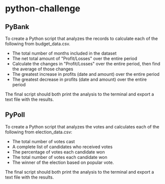 # python-challenge

## PyBank
To create a Python script that analyzes the records to calculate each of the following from budget_data.csv. <br>
* The total number of months included in the dataset
* The net total amount of "Profit/Losses" over the entire period
* Calculate the changes in "Profit/Losses" over the entire period, then find the average of those changes
* The greatest increase in profits (date and amount) over the entire period
* The greatest decrease in profits (date and amount) over the entire period
<p> The final script should both print the analysis to the terminal and export a text file with the results.

## PyPoll
To create a Python script that analyzes the votes and calculates each of the following from election_data.csv:
* The total number of votes cast
* A complete list of candidates who received votes
* The percentage of votes each candidate won
* The total number of votes each candidate won
* The winner of the election based on popular vote.
<p> The final script should both print the analysis to the terminal and export a text file with the results.
